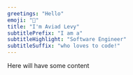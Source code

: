 ```yaml
---
greetings: "Hello"
emoji: "👋"
title: "I'm Aviad Levy"
subtitlePrefix: "I am a"
subtitleHighlight: "Software Engineer"
subtitleSuffix: "who loves to code!"
---
```

Here will have some content